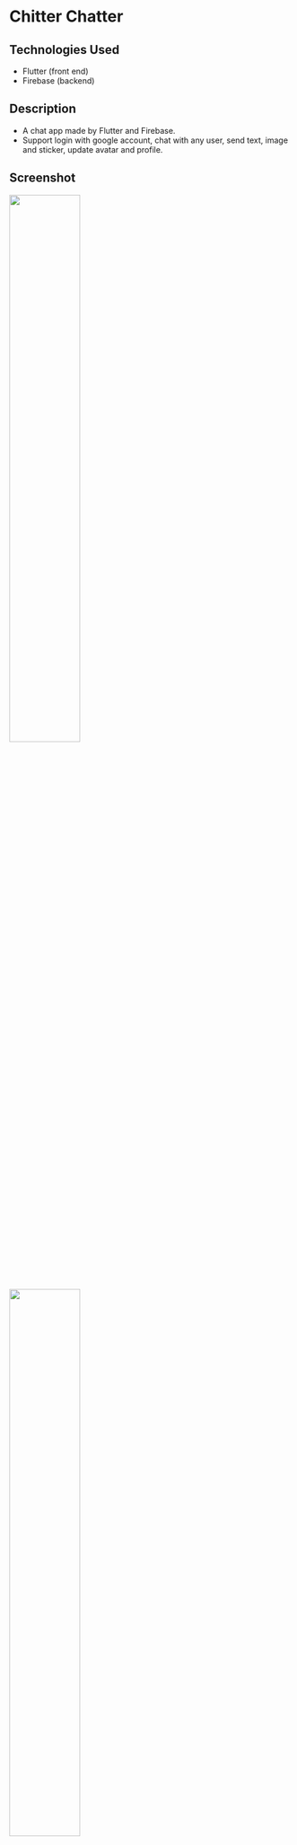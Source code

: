# Chitter Chatter

## Technologies Used
* Flutter (front end)
* Firebase (backend)

## Description
* A chat app made by Flutter and Firebase.
* Support login with google account, chat with any user, send text, image and sticker, update avatar and profile.

## Screenshot
<img src="https://i.imgur.com/UQLylw8.png" height="50%" width="50%">

<img src="https://i.imgur.com/p2EnP6J.png" height="50%" width="50%">

<img src="https://i.imgur.com/R1cYNtr.png" height="50%" width="50%">

<img src="https://i.imgur.com/UQLylw8.png" height="50%" width="50%">

<img src="https://i.imgur.com/23ehc9k.png" height="50%" width="50%">

## How to run
* Clone this repo
* Run `flutter packages get`
* Run `flutter run` (remember open simulator or connect physical device, iOS auto run additional command `pod install`)